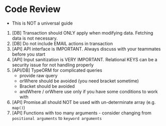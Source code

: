 # Code Review <!-- omit in toc -->

- This is NOT a universal guide

1. [DB] Transaction should ONLY apply when modifying data. Fetching data is not necessary.
2. [DB] Do not include EMAIL actions in transaction
3. [API] API interface is IMPORTANT. Always discuss with your teammates before you start
4. [API] Input sanitization is VERY IMPORTANT. Relational KEYS can be a security issue for not handling properly
5. [API/DB] TypeORM for complicated queries
   - provide raw query
   - orWhere should be avoided (you need bracket sometime)
   - Bracket should be avoided
   - andWhere / orWhere use only if you have some conditions to work with
6. [API] Promise.all should NOT be used with un-determinate array (e.g. `map()`)
7. [API] Functions with too many arguments - consider changing from `positional arguments` to `keyword arguments`
